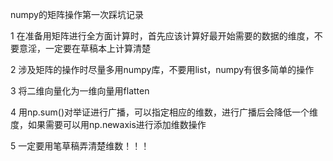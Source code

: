 numpy的矩阵操作第一次踩坑记录

1 在准备用矩阵进行全方面计算时，首先应该计算好最开始需要的数据的维度，不要意淫，一定要在草稿本上计算清楚

2 涉及矩阵的操作时尽量多用numpy库，不要用list，numpy有很多简单的操作

3 将二维向量化为一维向量用flatten

4 用np.sum()对举证进行广播，可以指定相应的维数，进行广播后会降低一个维度，如果需要可以用np.newaxis进行添加维数操作

5 一定要用笔草稿弄清楚维数！！！
